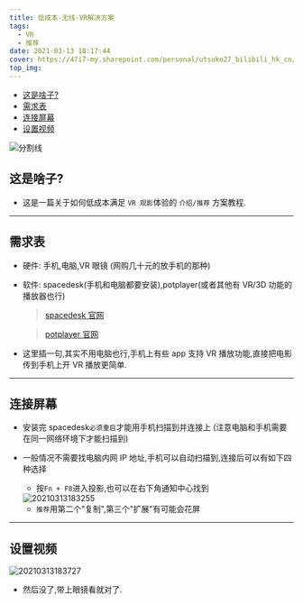 ```yaml
---
title: 低成本-无线-VR解决方案
tags:
  - VR
  - 推荐
date: 2021-03-13 18:17:44
cover: https://47i7-my.sharepoint.com/personal/utsuko27_bilibili_hk_cn/Documents/Pictures/bed/post/20210313184315.png
top_img:
---
```


<!--
 * @?: *********************************************************************
 * @Author: Weidows
 * @LastEditors: Weidows
 * @LastEditTime: 2021-03-21 17:10:31
 * @FilePath: \Weidowsd:\Game\Github\Blog-private\source\_posts\others\低成本-无线-VR解决方案.md
 * @Description:
 * @!: *********************************************************************
-->

- [这是啥子?](#这是啥子)
- [需求表](#需求表)
- [连接屏幕](#连接屏幕)
- [设置视频](#设置视频)

![分割线](https://cdn.jsdelivr.net/gh/Weidows/Images/img/divider.png)

## 这是啥子?

- 这是一篇关于如何低成本满足 `VR 观影`体验的 `介绍/推荐` 方案教程.

---

## 需求表

- 硬件: 手机,电脑,VR 眼镜 (网购几十元的放手机的那种)

- 软件: spacedesk(手机和电脑都要安装),potplayer(或者其他有 VR/3D 功能的播放器也行)

  > [spacedesk 官网](https://spacedesk.net/)

  > [potplayer 官网](https://potplayer.daum.net/)

- 这里插一句,其实不用电脑也行,手机上有些 app 支持 VR 播放功能,直接把电影传到手机上开 VR 播放更简单.

---

## 连接屏幕

- 安装完 spacedesk`必须重启`才能用手机扫描到并连接上 (注意电脑和手机需要在同一网络环境下才能扫描到)

- 一般情况不需要找电脑内网 IP 地址,手机可以自动扫描到,连接后可以有如下四种选择

  - 按`Fn + F8`进入投影,也可以在右下角通知中心找到

  <img src="https://47i7-my.sharepoint.com/personal/utsuko27_bilibili_hk_cn/Documents/Pictures/bed/post/20210313183255.png" alt="20210313183255" />

  - `推荐`用第二个"复制",第三个"扩展"有可能会花屏

---

## 设置视频

<img src="https://47i7-my.sharepoint.com/personal/utsuko27_bilibili_hk_cn/Documents/Pictures/bed/post/20210313183727.png" alt="20210313183727" />

- 然后没了,带上眼镜看就对了.
